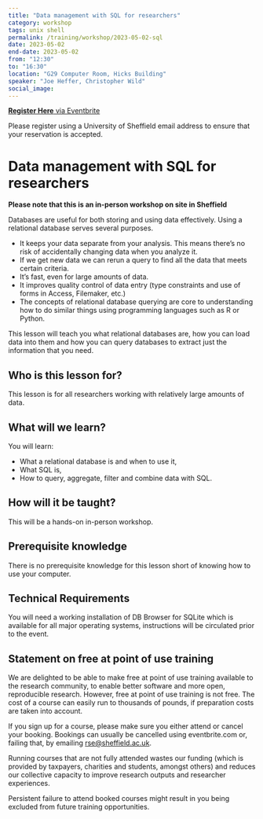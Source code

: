 ```yaml
---
title: "Data management with SQL for researchers"
category: workshop
tags: unix shell
permalink: /training/workshop/2023-05-02-sql
date: 2023-05-02
end-date: 2023-05-02
from: "12:30"
to: "16:30"
location: "G29 Computer Room, Hicks Building"
speaker: "Joe Heffer, Christopher Wild"
social_image: 
---
```


[**Register Here** via Eventbrite](https://www.eventbrite.co.uk/e/data-management-with-sql-for-researchers-tickets-609308577357)

Please register using a University of Sheffield email address to ensure that your reservation is accepted.

# Data management with SQL for researchers

**Please note that this is an in-person workshop on site in Sheffield**

Databases are useful for both storing and using data effectively. Using a relational database serves several purposes.

* It keeps your data separate from your analysis. This means there’s no risk of accidentally changing data when you analyze it.
* If we get new data we can rerun a query to find all the data that meets certain criteria.
* It’s fast, even for large amounts of data.
* It improves quality control of data entry (type constraints and use of forms in Access, Filemaker, etc.)
* The concepts of relational database querying are core to understanding how to do similar things using programming languages such as R or Python.

This lesson will teach you what relational databases are, how you can load data into them and how you can query databases to extract just the information that you need.


## Who is this lesson for?
This lesson is for all researchers working with relatively large amounts of data.

## What will we learn?
You will learn:
* What a relational database is and when to use it,
* What SQL is,
* How to query, aggregate, filter and combine data with SQL.

## How will it be taught?
This will be a hands-on in-person workshop.

## Prerequisite knowledge
There is no prerequisite knowledge for this lesson short of knowing how to use your computer.

## Technical Requirements
You will need a working installation of DB Browser for SQLite which is available for all major operating systems, instructions will be circulated prior to the event.

## Statement on free at point of use training

We are delighted to be able to make free at point of use training available to the research community, to enable better software and more open, reproducible research. However, free at point of use training is not free. The cost of a course can easily run to thousands of pounds, if preparation costs are taken into account.

If you sign up for a course, please make sure you either attend or cancel your booking. Bookings can usually be cancelled using eventbrite.com or, failing that, by emailing rse@sheffield.ac.uk.

Running courses that are not fully attended wastes our funding (which is provided by taxpayers, charities and students, amongst others) and reduces our collective capacity to improve research outputs and researcher experiences.

Persistent failure to attend booked courses might result in you being excluded from future training opportunities.
